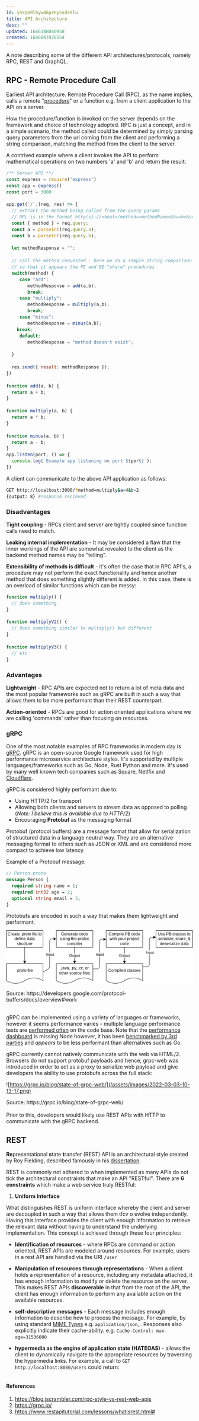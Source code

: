```yaml
---
id: yskq69lbyw4kpr8y5sdx9lu
title: API Architecture
desc: ""
updated: 1646348040958
created: 1646047028554
---
```


A note describing some of the different API architectures/protocols, namely RPC, REST and GraphQL.

## RPC - Remote Procedure Call

Earliest API architecture. Remote Procedure Call (RPC), as the name implies, calls a remote "[procedure](programming-paradigms#procedural-programming,1:#*)" or a function e.g. from a client application to the API on a server.

How the procedure/function is invoked on the server depends on the framework and choice of technology adopted. RPC is just a concept, and in a simple scenario, the method called could be determined by simply parsing query parameters from the url coming from the client and performing a string comparison, matching the method from the client to the server.

A contrived example where a client invokes the API to perform mathematical operations on two numbers 'a' and 'b' and return the result:

```Javascript
/** Server API **/
const express = require('express')
const app = express()
const port = 3000

app.get('/',(req, res) => {
  // extract the method being called from the query params
  // URL is in the format http(s)://<host>/method=<methodName>&b=<b>&c=<c>
  const { method } = req.query;
  const a = parseInt(req.query.a);
  const b = parseInt(req.query.b);

  let methodResponse = "";

  // call the method requested - here we do a simple string comparison
  // so that it appears the FE and BE "share" procedures
  switch(method) {
     case "add":
     	methodResponse = add(a,b);
        break;
     case "multiply":
     	methodResponse = multiply(a,b);
        break;
     case "minus":
     	methodResponse = minus(a,b);
	break;
     default:
        methodResponse = "method doesn't exist";

  }

  res.send({ result: methodResponse });
})

function add(a, b) {
  return a + b;
}

function multiply(a, b) {
  return a * b;
}

function minus(a, b) {
  return a - b;
}
app.listen(port, () => {
  console.log(`Example app listening on port ${port}`);
})

```

A client can communicate to the above API application as follows:

```bash
GET http://localhost:3000/?method=multiply&a=4&b=2
{output: 8} #response recieved

```

### Disadvantages

**Tight coupling** - RPCs client and server are tightly coupled since function calls need to match.

**Leaking internal implementation** - It may be considered a flaw that the inner workings of the API are somewhat revealed to the client as the backend method names may be "telling".

**Extensibility of methods is difficult** - it's often the case that in RPC API's, a procedure may not perform the exact functionality and hence another method that does something slightly different is added. In this case, there is an overload of similar functions which can be messy:

```javascript
function multiply() {
  // does something
}

function multiplyV2() {
  // does something similar to multiply() but different
}

function multiplyV3() {
  // etc
}
```

### Advantages

**Lightweight** - RPC APIs are expected not to return a lot of meta data and the most popular frameworks such as gRPC are built in such a way that allows them to be more performant than their REST counterpart.

**Action-oriented** - RPCs are good for action oriented applications where we are calling 'commands' rather than focusing on resources.

### gRPC

One of the most notable examples of RPC frameworks in modern day is [gRPC](https://grpc.io/). gRPC is an open-source Google framework used for high performance microservice architecture styles. It's supported by multiple languages/frameworks such as Go, Node, Rust Python and more. It's used by many well known tech companies such as Square, Netlfix and [Cloudflare](https://blog.cloudflare.com/road-to-grpc/).

gRPC is considered highly performant due to:

- Using HTTP/2 for transport
- Allowing both clients and servers to stream data as opposed to polling (_Note: I believe this is available due to HTTP/2_)
- Encouraging **Protobuf** as the messaging format

Protobuf (protocol buffers) are a message format that allow for serialization of structured data in a language neutral way. They are an alternative messaging format to others such as JSON or XML and are considered more compact to achieve low latency.

Example of a Protobuf message:

```Protobuf
// Person.proto
message Person {
  required string name = 1;
  required int32 age = 2;
  optional string email = 3;
}
```

Protobufs are encoded in such a way that makes them lightweight and performant.

![](/assets/images/2022-03-03-10-51-00.png)

<caption>Source: https://developers.google.com/protocol-buffers/docs/overview#work</caption>
<br>
<br>

gRPC can be implemented using a variety of languages or frameworks, however it seems performance varies - multiple language performance tests are [performed often](https://grpc.io/docs/guides/benchmarking/) on the code base. Note that the [performance dashboard](https://grafana-dot-grpc-testing.appspot.com/?kiosk=tv) is missing Node however, it has been [benchmarked by 3rd parties](https://www.nexthink.com/blog/comparing-grpc-performance/) and _appears_ to be less performant than alternatives such as Go.

gRPC currently cannot natively communicate with the web via HTML/2. Browsers do not support protobuf payloads and hence, grpc-web was introduced in order to act as a proxy to serialize web payload and give developers the ability to use protobufs across the full stack:

![https://grpc.io/blog/state-of-grpc-web/](/assets/images/2022-03-03-10-13-17.png)

<caption>Source: https://grpc.io/blog/state-of-grpc-web/</caption>

</br>
</br>
Prior to this, developers would likely use REST APIs with HTTP to communicate with the gRPC backend.

## REST

**Re**presentational **s**tate **t**ransfer (REST) API is an architectural style created by Roy Fielding, described famously in his [dissertation](https://www.ics.uci.edu/~fielding/pubs/dissertation/rest_arch_style.htm).

REST is commonly not adhered to when implemented as many APIs do not tick the architectural constraints that make an API "RESTful". There are **6 constraints** which make a web service truly RESTful:

1. **Uniform Interface**

What distinguishes REST is uniform interface whereby the client and server are decoupled in such a way that allows them tfcv o evolve independently. Having this interface provides the client with enough information to retrieve the relevant data without having to understand the underlying implementation. This concept is achieved through these four principles:

- **Identification of resources** - where RPCs are command or action oriented, REST APIs are modeled around resources. For example, users in a rest API are handled via the URI `/user`

- **Manipulation of resources through representations** - When a client holds a representation of a resource, including any metadata attached, it has enough information to modify or delete the resource on the server. This makes REST APIs **discoverable** in that from the root of the API, the client has enough information to perform any available action on the available resources.

- **self-descriptive messages** - Each message includes enough information to describe how to process the message. For example, by using standard [MIME Types](https://en.wikipedia.org/wiki/Media_type#cite_note-10) e.g. `application/json`, . Responses also explicitly indicate their cache-ability. e.g. `Cache-Control: max-age=31536000`

- **hypermedia as the engine of application state (HATEOAS)** - allows the client to dynamically navigate to the appropriate resources by traversing the hypermedia links. For example, a call to `GET http://localhost:8080/users` could return:

```JSON


```

#### References

1. https://blog.jscrambler.com/rpc-style-vs-rest-web-apis
2. https://grpc.io/
3. https://www.restapitutorial.com/lessons/whatisrest.html#
